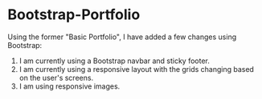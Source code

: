 # Bootstrap-Portfolio

Using the former "Basic Portfolio", I have added a few changes using Bootstrap:

1. I am currently using a Bootstrap navbar and sticky footer.
2. I am currently using a responsive layout with the grids changing based on the user's screens.
3. I am using responsive images.
